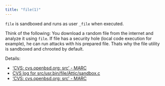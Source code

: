 ```yaml
---
title: "file(1)"
---
```


`file` is sandboxed and runs as user `_file` when executed.

Think of the following: You download a random file from the internet and
analyze it using `file`. If file has a security hole (local code execution
for example), he can run attacks with his prepared file. Thats why the file
utility is sandboxed and chrooted by default.

Details:

* [‘CVS: cvs.openbsd.org: src’ - MARC](https://marc.info/?l=openbsd-cvs&m=143014276127454&w=2)
* [CVS log for src/usr.bin/file/Attic/sandbox.c](https://cvsweb.openbsd.org/src/usr.bin/file/Attic/sandbox.c?only_with_tag=MAIN)
* [‘CVS: cvs.openbsd.org: src’ - MARC](https://marc.info/?l=openbsd-cvs&m=142989267412968&w=2)
